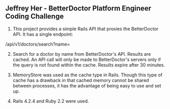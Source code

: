 ##  Jeffrey Her - BetterDoctor Platform Engineer Coding Challenge

1. This project provides a simple Rails API
that proxies the BetterDoctor API. It has a
 single endpoint:

/api/v1/doctors/search?name=

2. Search for a doctor by name from BetterDoctor's
API. Results are cached. An API call will only be
made to BetterDoctor's servers only if the query is
not found within the cache. Results expire after 30 minutes.

3. MemoryStore was used as the cache type in Rails.
Though this type of cache has a drawback in that cached
memory cannot be shared between processes, it has the
advantage of being easy to use and set up.

4. Rails 4.2.4 and Ruby 2.2 were used.
